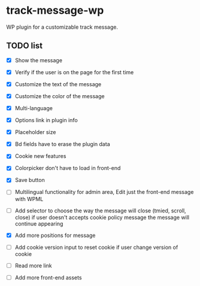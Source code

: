 # track-message-wp

WP plugin for a customizable track message.


## TODO list

- [X] Show the message
- [X] Verify if the user is on the page for the first time
- [X] Customize the text of the message
- [X] Customize the color of the message
- [X] Multi-language
- [X] Options link in plugin info
- [X] Placeholder size 
- [X] Bd fields have to erase the plugin data
- [X] Cookie new features 
- [X] Colorpicker don't have to load in front-end
- [X] Save button 
- [ ] Multilingual functionality for admin area, Edit just the front-end message with WPML
- [ ] Add selector to choose the way the message will close (tmied, scroll, close) if user doesn't accepts cookie policy message the message will continue appearing
- [X] Add more positions for message
- [ ] Add cookie version input to reset cookie if user change version of cookie
- [ ] Read more link 
- [ ] Add more front-end assets 


